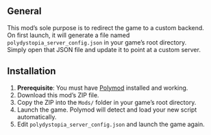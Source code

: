 ## General

This mod’s sole purpose is to redirect the game to a custom backend.  
On first launch, it will generate a file named `polydystopia_server_config.json` in your game’s root directory.  
Simply open that JSON file and update it to point at a custom server.

## Installation

1. **Prerequisite**: You must have [Polymod](https://polymod.dev) installed and working.  
2. Download this mod’s ZIP file.  
3. Copy the ZIP into the `Mods/` folder in your game’s root directory.  
4. Launch the game. Polymod will detect and load your new script automatically.
5. Edit `polydystopia_server_config.json` and launch the game again.

